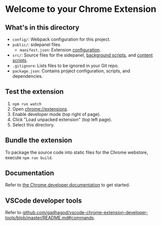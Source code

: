 # Welcome to your Chrome Extension

## What's in this directory
* `config/`: Webpack configuration for this project.
* `public/`: sidepanel files.
    * `manifest.json`: Extension [configuration](https://developer.chrome.com/docs/extensions/mv2/manifest/).
* `src/`: Source files for the sidepanel, [background scripts](https://developer.chrome.com/docs/extensions/mv3/service_workers/#manifest), and [content scripts](https://developer.chrome.com/docs/extensions/mv3/content_scripts/).
* `.gitignore`: Lists files to be ignored in your Git repo.
* `package.json`: Contains project configuration, scripts, and dependencies.

## Test the extension
1. `npm run watch`
2. Open [chrome://extensions](chrome://extensions).
3. Enable developer mode (top right of page).
4. Click "Load unpacked extension" (top left page).
5. Select this directory.

## Bundle the extension
To package the source code into static files for the Chrome webstore, execute `npm run build`.

## Documentation
Refer to [the Chrome developer documentation](https://developer.chrome.com/docs/extensions/mv3/getstarted/) to get started.

## VSCode developer tools
Refer to [github.com/gadhagod/vscode-chrome-extension-developer-tools/blob/master/README.md#commands](https://github.com/gadhagod/vscode-chrome-extension-developer-tools/blob/master/README.md#commands).